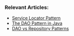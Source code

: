 ### Relevant Articles:
- [Service Locator Pattern](https://www.baeldung.com/java-service-locator-pattern)
- [The DAO Pattern in Java](https://www.baeldung.com/java-dao-pattern)
- [DAO vs Repository Patterns](https://www.baeldung.com/java-dao-vs-repository)
